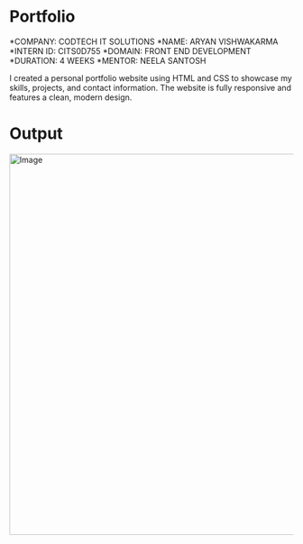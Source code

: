 # Portfolio
*COMPANY: CODTECH IT SOLUTIONS
*NAME: ARYAN VISHWAKARMA 
*INTERN ID: CITS0D755 
*DOMAIN: FRONT END DEVELOPMENT
*DURATION: 4 WEEKS
*MENTOR: NEELA SANTOSH

I created a personal portfolio website using HTML and CSS to showcase my skills, projects, and contact information. The website is fully responsive and features a clean, modern design. 

# Output
<img width="1337" height="677" alt="Image" src="https://github.com/user-attachments/assets/14616d0f-b465-4eb0-ad88-cb6cb5a5270e" />
